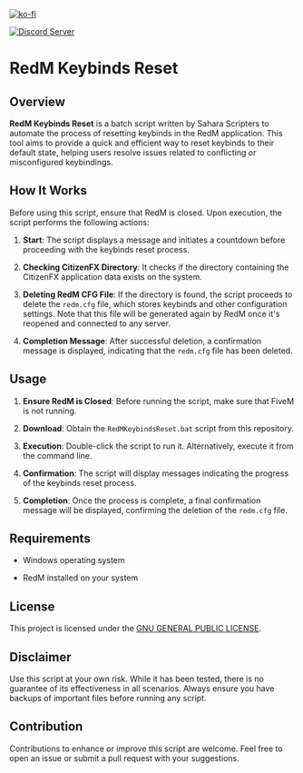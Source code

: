 [![ko-fi](https://ko-fi.com/img/githubbutton_sm.svg)](https://ko-fi.com/saharascripters)

<a href="https://discord.gg/kQxzuyqnkR"><img src="https://discordapp.com/api/guilds/882172298059190282/widget.png?style=banner2" alt="Discord Server"></a>

# RedM Keybinds Reset

## Overview

**RedM Keybinds Reset** is a batch script written by Sahara Scripters to automate the process of resetting keybinds in the RedM application. This tool aims to provide a quick and efficient way to reset keybinds to their default state, helping users resolve issues related to conflicting or misconfigured keybindings.

## How It Works

Before using this script, ensure that RedM is closed. Upon execution, the script performs the following actions:

1. **Start**: The script displays a message and initiates a countdown before proceeding with the keybinds reset process.

2. **Checking CitizenFX Directory**: It checks if the directory containing the CitizenFX application data exists on the system.

3. **Deleting RedM CFG File**: If the directory is found, the script proceeds to delete the `redm.cfg` file, which stores keybinds and other configuration settings. Note that this file will be generated again by RedM once it's reopened and connected to any server.

4. **Completion Message**: After successful deletion, a confirmation message is displayed, indicating that the `redm.cfg` file has been deleted.

## Usage

1. **Ensure RedM is Closed**: Before running the script, make sure that FiveM is not running.

2. **Download**: Obtain the `RedMKeybindsReset.bat` script from this repository.

3. **Execution**: Double-click the script to run it. Alternatively, execute it from the command line.

4. **Confirmation**: The script will display messages indicating the progress of the keybinds reset process.

5. **Completion**: Once the process is complete, a final confirmation message will be displayed, confirming the deletion of the `redm.cfg` file.

## Requirements

- Windows operating system

- RedM installed on your system

## License

This project is licensed under the [GNU GENERAL PUBLIC LICENSE](LICENSE).

## Disclaimer

Use this script at your own risk. While it has been tested, there is no guarantee of its effectiveness in all scenarios. Always ensure you have backups of important files before running any script.

## Contribution

Contributions to enhance or improve this script are welcome. Feel free to open an issue or submit a pull request with your suggestions.
